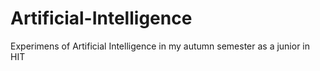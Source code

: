 # Artificial-Intelligence
Experimens of Artificial Intelligence in my autumn semester as a junior in HIT
